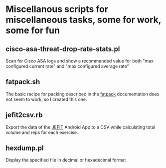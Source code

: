 Miscellanous scripts for miscellaneous tasks, some for work, some for fun
================================

cisco-asa-threat-drop-rate-stats.pl
-------------------------

Scan for Cisco ASA logs and show a recommended value for both "max configured current rate" and "max configured average rate"

fatpack.sh
-------------------------

The basic recipe for packing described in the [fatpack](http://search.cpan.org/~mstrout/App-FatPacker-0.009001/bin/fatpack) documentation does not seem to work, so I created this one.

jefit2csv.rb
-------------------------

Export the data of the [JEFIT](http://www.jefit.com/) Android App to a CSV while calculating total volume and reps for each exercise.

hexdump.pl
-------------------------

Display the specified file in decimal or hexadecimal format
